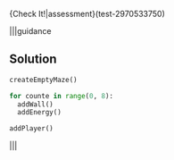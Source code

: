 
{Check It!|assessment}(test-2970533750)

|||guidance
## Solution
```Python
createEmptyMaze()

for counte in range(0, 8):
  addWall()
  addEnergy()

addPlayer()
```
|||
